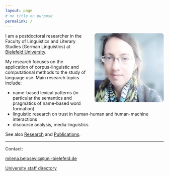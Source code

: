 ```yaml
---
layout: page
# no title on purpose
permalink: /
---
```

<img src="/assets/img/milena.jpeg" alt="Portrait of Milena Belosevic"
     style="float:right; margin:0 0 1rem 1.5rem; width:220px; border-radius:8px;">


I am a postdoctoral researcher in the Faculty of Linguistics and Literary Studies (German Linguistics) at <a href="https://www.uni-bielefeld.de/" target="_blank" rel="noopener">Bielefeld University</a>.  


My research focuses on the application of corpus-linguistic and computational methods to the study of language use. Main research topics include:

-  name-based lexical patterns (in particular the semantics and pragmatics of name-based word formation)
-  linguistic research on trust in human-human and human-machine interactions
-  discourse analysis, media linguistics  

See also [Research](Research) and [Publications](Publications).
 
----
Contact:

<a href="mailto:milena.belosevic@uni-bielefeld.de">milena.belosevic@uni-bielefeld.de</a>

[University staff directory](https://ekvv.uni-bielefeld.de/pers_publ/publ/PersonDetail.jsp?personId=337681111)



  
